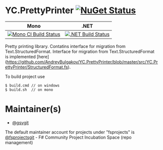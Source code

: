 # YC.PrettyPrinter  [![NuGet Status](http://img.shields.io/nuget/v/YC.PrettyPrinter.svg?style=flat)](https://www.nuget.org/packages/YC.PrettyPrinter/)


| Mono | .NET |
|------|-----------------------------|
| [![Mono CI Build Status](https://travis-ci.org/fsprojects/YC.PrettyPrinter.svg?branch=master)](https://travis-ci.org/fsprojects/YC.PrettyPrinter) | [![.NET Build Status](https://img.shields.io/appveyor/ci/gsvgit/yc-prettyprinter/master.svg)](https://ci.appveyor.com/project/gsvgit/yc-prettyprinter) |

Pretty printing library. Contatins interface for migration from Text.StructuredFormat. Interface for migration from Text.StructuredFormat is implemented [here] (https://github.com/AndreyBulgakov/YC.PrettyPrinter/blob/master/src/YC.PrettyPrinter/StructuredFormat.fs). 

To build project use 

    $ build.cmd // on windows    
    $ build.sh  // on mono
    


# Maintainer(s)

- [@gsvgit](https://github.com/gsvgit)

The default maintainer account for projects under "fsprojects" is [@fsprojectsgit](https://github.com/fsprojectsgit) - F# Community Project Incubation Space (repo management)
